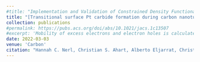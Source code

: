 ```yaml
---
#title: "Implementation and Validation of Constrained Density Functional Theory Forces in the CP2K Package"
title: "[Transitional surface Pt carbide formation during carbon nanotube growth](https://doi.org/10.1016/j.carbon.2024.119399)"
collection: publications
#permalink: https://pubs.acs.org/doi/abs/10.1021/jacs.1c13507
#excerpt: 'Mobility of excess electrons and electron holes is calculated in bulk hematite.'
date: 2022-03-03
venue: 'Carbon'
citation: "Hannah C. Nerl, Christian S. Ahart, Alberto Eljarrat, Christoph T. Koch, Clotilde S. Cucinotta, Milivoj. Plodinec. Transitional surface Pt carbide formation during carbon nanotube growth. Carbon, 119399, 2024."
---
```


